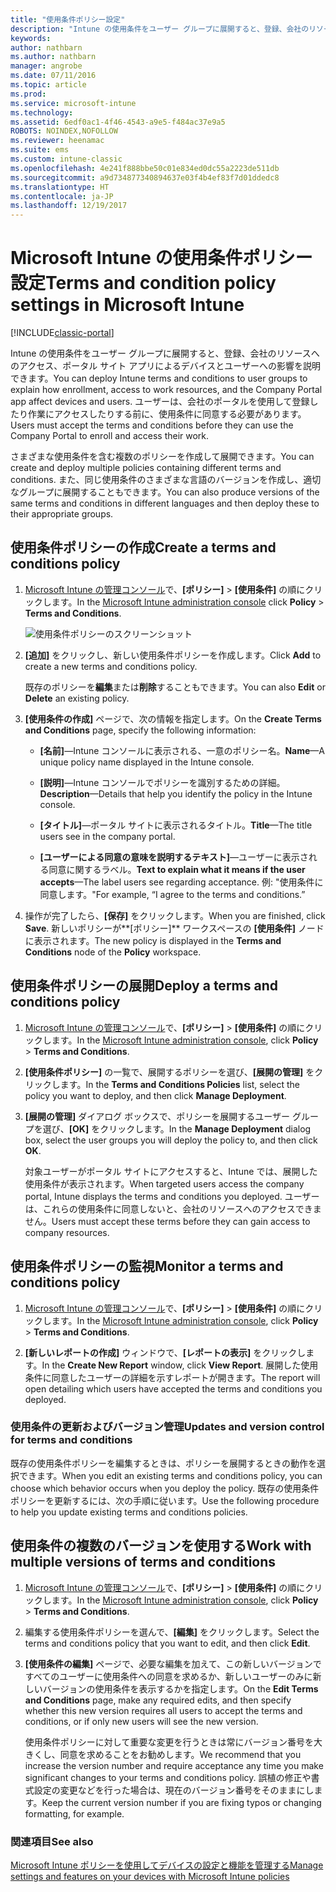 ```yaml
---
title: "使用条件ポリシー設定"
description: "Intune の使用条件をユーザー グループに展開すると、登録、会社のリソースへのアクセス、ポータル サイト アプリの使用によるデバイスとユーザーへの影響を説明できます。"
keywords: 
author: nathbarn
ms.author: nathbarn
manager: angrobe
ms.date: 07/11/2016
ms.topic: article
ms.prod: 
ms.service: microsoft-intune
ms.technology: 
ms.assetid: 6edf0ac1-4f46-4543-a9e5-f484ac37e9a5
ROBOTS: NOINDEX,NOFOLLOW
ms.reviewer: heenamac
ms.suite: ems
ms.custom: intune-classic
ms.openlocfilehash: 4e241f888bbe50c01e834ed0dc55a2223de511db
ms.sourcegitcommit: a9d734877340894637e03f4b4ef83f7d01ddedc8
ms.translationtype: HT
ms.contentlocale: ja-JP
ms.lasthandoff: 12/19/2017
---
```

# <a name="terms-and-condition-policy-settings-in-microsoft-intune"></a><span data-ttu-id="d4983-103">Microsoft Intune の使用条件ポリシー設定</span><span class="sxs-lookup"><span data-stu-id="d4983-103">Terms and condition policy settings in Microsoft Intune</span></span>

[!INCLUDE[classic-portal](../includes/classic-portal.md)]

<span data-ttu-id="d4983-104">Intune の使用条件をユーザー グループに展開すると、登録、会社のリソースへのアクセス、ポータル サイト アプリによるデバイスとユーザーへの影響を説明できます。</span><span class="sxs-lookup"><span data-stu-id="d4983-104">You can deploy Intune terms and conditions to user groups to explain how enrollment, access to work resources, and the Company Portal app affect devices and users.</span></span> <span data-ttu-id="d4983-105">ユーザーは、会社のポータルを使用して登録したり作業にアクセスしたりする前に、使用条件に同意する必要があります。</span><span class="sxs-lookup"><span data-stu-id="d4983-105">Users must accept the terms and conditions before they can use the Company Portal to enroll and access their work.</span></span>

<span data-ttu-id="d4983-106">さまざまな使用条件を含む複数のポリシーを作成して展開できます。</span><span class="sxs-lookup"><span data-stu-id="d4983-106">You can create and deploy multiple policies containing different terms and conditions.</span></span> <span data-ttu-id="d4983-107">また、同じ使用条件のさまざまな言語のバージョンを作成し、適切なグループに展開することもできます。</span><span class="sxs-lookup"><span data-stu-id="d4983-107">You can also produce versions of the same terms and conditions in different languages and then deploy these to their appropriate groups.</span></span>

## <a name="create-a-terms-and-conditions-policy"></a><span data-ttu-id="d4983-108">使用条件ポリシーの作成</span><span class="sxs-lookup"><span data-stu-id="d4983-108">Create a terms and conditions policy</span></span>

1.  <span data-ttu-id="d4983-109">[Microsoft Intune の管理コンソール](https://manage.microsoft.com)で、**[ポリシー]** &gt; **[使用条件]** の順にクリックします。</span><span class="sxs-lookup"><span data-stu-id="d4983-109">In the [Microsoft Intune administration console](https://manage.microsoft.com) click **Policy** &gt; **Terms and Conditions**.</span></span>

    ![使用条件ポリシーのスクリーンショット](./media/pol-sa-terms-conditions.png)

2.  <span data-ttu-id="d4983-111">**[追加]** をクリックし、新しい使用条件ポリシーを作成します。</span><span class="sxs-lookup"><span data-stu-id="d4983-111">Click **Add** to create a new terms and conditions policy.</span></span>

    <span data-ttu-id="d4983-112">既存のポリシーを**編集**または**削除**することもできます。</span><span class="sxs-lookup"><span data-stu-id="d4983-112">You can also **Edit** or **Delete** an existing policy.</span></span>

3.  <span data-ttu-id="d4983-113">**[使用条件の作成]** ページで、次の情報を指定します。</span><span class="sxs-lookup"><span data-stu-id="d4983-113">On the **Create Terms and Conditions** page, specify the following information:</span></span>

    -   <span data-ttu-id="d4983-114">**[名前]**&mdash;Intune コンソールに表示される、一意のポリシー名。</span><span class="sxs-lookup"><span data-stu-id="d4983-114">**Name**&mdash;A unique policy name displayed in the Intune console.</span></span>

    -   <span data-ttu-id="d4983-115">**[説明]**&mdash;Intune コンソールでポリシーを識別するための詳細。</span><span class="sxs-lookup"><span data-stu-id="d4983-115">**Description**&mdash;Details that help you identify the policy in the Intune console.</span></span>

    -   <span data-ttu-id="d4983-116">**[タイトル]**&mdash;ポータル サイトに表示されるタイトル。</span><span class="sxs-lookup"><span data-stu-id="d4983-116">**Title**&mdash;The title users see in the company portal.</span></span>

    -   <span data-ttu-id="d4983-117">**[ユーザーによる同意の意味を説明するテキスト]**&mdash;ユーザーに表示される同意に関するラベル。</span><span class="sxs-lookup"><span data-stu-id="d4983-117">**Text to explain what it means if the user accepts**&mdash;The label users see regarding acceptance.</span></span> <span data-ttu-id="d4983-118">例: "使用条件に同意します。"</span><span class="sxs-lookup"><span data-stu-id="d4983-118">For example, “I agree to the terms and conditions.”</span></span>

4.  <span data-ttu-id="d4983-119">操作が完了したら、**[保存]** をクリックします。</span><span class="sxs-lookup"><span data-stu-id="d4983-119">When you are finished, click **Save**.</span></span> <span data-ttu-id="d4983-120">新しいポリシーが**[ポリシー]** ワークスペースの **[使用条件]** ノードに表示されます。</span><span class="sxs-lookup"><span data-stu-id="d4983-120">The new policy is displayed in the **Terms and Conditions** node of the **Policy** workspace.</span></span>

## <a name="deploy-a-terms-and-conditions-policy"></a><span data-ttu-id="d4983-121">使用条件ポリシーの展開</span><span class="sxs-lookup"><span data-stu-id="d4983-121">Deploy a terms and conditions policy</span></span>

1.  <span data-ttu-id="d4983-122">[Microsoft Intune の管理コンソール](https://manage.microsoft.com)で、**[ポリシー]** &gt; **[使用条件]** の順にクリックします。</span><span class="sxs-lookup"><span data-stu-id="d4983-122">In the [Microsoft Intune administration console](https://manage.microsoft.com), click **Policy** &gt; **Terms and Conditions**.</span></span>

2.  <span data-ttu-id="d4983-123">**[使用条件ポリシー]** の一覧で、展開するポリシーを選び、**[展開の管理]** をクリックします。</span><span class="sxs-lookup"><span data-stu-id="d4983-123">In the **Terms and Conditions Policies** list, select the policy you want to deploy, and then click **Manage Deployment**.</span></span>

3.  <span data-ttu-id="d4983-124">**[展開の管理]** ダイアログ ボックスで、ポリシーを展開するユーザー グループを選び、**[OK]** をクリックします。</span><span class="sxs-lookup"><span data-stu-id="d4983-124">In the **Manage Deployment** dialog box, select the user groups you will deploy the policy to, and then click **OK**.</span></span>

    <span data-ttu-id="d4983-125">対象ユーザーがポータル サイトにアクセスすると、Intune では、展開した使用条件が表示されます。</span><span class="sxs-lookup"><span data-stu-id="d4983-125">When targeted users access the company portal, Intune displays the terms and conditions you deployed.</span></span> <span data-ttu-id="d4983-126">ユーザーは、これらの使用条件に同意しないと、会社のリソースへのアクセスできません。</span><span class="sxs-lookup"><span data-stu-id="d4983-126">Users must accept these terms before they can gain access to company resources.</span></span>

## <a name="monitor-a-terms-and-conditions-policy"></a><span data-ttu-id="d4983-127">使用条件ポリシーの監視</span><span class="sxs-lookup"><span data-stu-id="d4983-127">Monitor a terms and conditions policy</span></span>

1.  <span data-ttu-id="d4983-128">[Microsoft Intune の管理コンソール](https://manage.microsoft.com)で、**[ポリシー]** &gt; **[使用条件]** の順にクリックします。</span><span class="sxs-lookup"><span data-stu-id="d4983-128">In the [Microsoft Intune administration console](https://manage.microsoft.com), click **Policy** &gt; **Terms and Conditions**.</span></span>

2.  <span data-ttu-id="d4983-129">**[新しいレポートの作成]** ウィンドウで、**[レポートの表示]** をクリックします。</span><span class="sxs-lookup"><span data-stu-id="d4983-129">In the **Create New Report** window, click **View Report**.</span></span> <span data-ttu-id="d4983-130">展開した使用条件に同意したユーザーの詳細を示すレポートが開きます。</span><span class="sxs-lookup"><span data-stu-id="d4983-130">The report will open detailing which users have accepted the terms and conditions you deployed.</span></span>

### <a name="updates-and-version-control-for-terms-and-conditions"></a><span data-ttu-id="d4983-131">使用条件の更新およびバージョン管理</span><span class="sxs-lookup"><span data-stu-id="d4983-131">Updates and version control for terms and conditions</span></span>
<span data-ttu-id="d4983-132">既存の使用条件ポリシーを編集するときは、ポリシーを展開するときの動作を選択できます。</span><span class="sxs-lookup"><span data-stu-id="d4983-132">When you edit an existing terms and conditions policy, you can choose which behavior occurs when you deploy the policy.</span></span> <span data-ttu-id="d4983-133">既存の使用条件ポリシーを更新するには、次の手順に従います。</span><span class="sxs-lookup"><span data-stu-id="d4983-133">Use the following procedure to help you update existing terms and conditions policies.</span></span>

## <a name="work-with-multiple-versions-of-terms-and-conditions"></a><span data-ttu-id="d4983-134">使用条件の複数のバージョンを使用する</span><span class="sxs-lookup"><span data-stu-id="d4983-134">Work with multiple versions of terms and conditions</span></span>

1.  <span data-ttu-id="d4983-135">[Microsoft Intune の管理コンソール](https://manage.microsoft.com)で、**[ポリシー]** &gt; **[使用条件]** の順にクリックします。</span><span class="sxs-lookup"><span data-stu-id="d4983-135">In the [Microsoft Intune administration console](https://manage.microsoft.com), click **Policy** &gt; **Terms and Conditions**.</span></span>

2.  <span data-ttu-id="d4983-136">編集する使用条件ポリシーを選んで、**[編集]** をクリックします。</span><span class="sxs-lookup"><span data-stu-id="d4983-136">Select the terms and conditions policy that you want to edit, and then click **Edit**.</span></span>

3.  <span data-ttu-id="d4983-137">**[使用条件の編集]** ページで、必要な編集を加えて、この新しいバージョンですべてのユーザーに使用条件への同意を求めるか、新しいユーザーのみに新しいバージョンの使用条件を表示するかを指定します。</span><span class="sxs-lookup"><span data-stu-id="d4983-137">On the **Edit Terms and Conditions** page, make any required edits, and then specify whether this new version requires all users to accept the terms and conditions, or if only new users will see the new version.</span></span>

    <span data-ttu-id="d4983-138">使用条件ポリシーに対して重要な変更を行うときは常にバージョン番号を大きくし、同意を求めることをお勧めします。</span><span class="sxs-lookup"><span data-stu-id="d4983-138">We recommend that you increase the version number and require acceptance any time you make significant changes to your terms and conditions policy.</span></span> <span data-ttu-id="d4983-139">誤植の修正や書式設定の変更などを行った場合は、現在のバージョン番号をそのままにします。</span><span class="sxs-lookup"><span data-stu-id="d4983-139">Keep the current version number if you are fixing typos or changing formatting, for example.</span></span>

### <a name="see-also"></a><span data-ttu-id="d4983-140">関連項目</span><span class="sxs-lookup"><span data-stu-id="d4983-140">See also</span></span>
[<span data-ttu-id="d4983-141">Microsoft Intune ポリシーを使用してデバイスの設定と機能を管理する</span><span class="sxs-lookup"><span data-stu-id="d4983-141">Manage settings and features on your devices with Microsoft Intune policies</span></span>](manage-settings-and-features-on-your-devices-with-microsoft-intune-policies.md)
